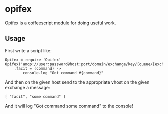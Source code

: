 opifex
======

Opifex is a coffeescript module for doing useful work.

Usage
-----

First write a script like:

	Opifex = require 'Opifex'
	Opifex('amqp://user:password@host:port/domain/exchange/key/[queue/[exchange/key]]')
		.facit = (command) ->
			console.log "Got command #{command}"

And then on the given host send to the appropriate vhost on the given exchange a message:

	[ "facit", "some command" ]

And it will log "Got command some command" to the console!




